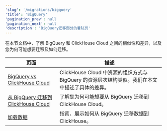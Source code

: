 ```yaml
---
'slug': '/migrations/bigquery'
'title': 'BigQuery'
'pagination_prev': null
'pagination_next': null
'description': 'BigQuery迁移部分的着陆页'
---
```


在本节文档中，了解 BigQuery 和 ClickHouse Cloud 之间的相似性和差异，以及您为何可能想要迁移及如何迁移。

| 页面                                                                                  | 描述                                                                                                                                                 |
|-----------------------------------------------------------------------------------|-----------------------------------------------------------------------------------------------------------------------------------------------------|
| [BigQuery vs ClickHouse Cloud](./equivalent-concepts.md)                          | ClickHouse Cloud 中资源的组织方式与 BigQuery 的资源层次结构类似。我们在本文中描述了具体的差异。                                                      | 
| [从 BigQuery 迁移到 ClickHouse Cloud](./migrating-to-clickhouse-cloud.md) | 了解您为何可能想要从 BigQuery 迁移到 ClickHouse Cloud。                                                                                           |
| [加载数据](./loading-data.md)                                                 | 指南，展示如何从 BigQuery 迁移数据到 ClickHouse。                                                                                                   |
